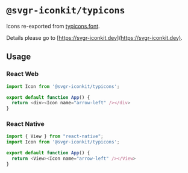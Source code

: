 # `@svgr-iconkit/typicons`

Icons re-exported from [typicons.font](https://npmjs.com/package/typicons.font).

Details please go to [https://svgr-iconkit.dev](https://svgr-iconkit.dev).

## Usage

### React Web

```javascript
import Icon from '@svgr-iconkit/typicons';

export default function App() {
  return <div><Icon name="arrow-left" /></div>
}

```

### React Native

```javascript
import { View } from "react-native";
import Icon from '@svgr-iconkit/typicons';

export default function App() {
  return <View><Icon name="arrow-left" /></View>
}

```
